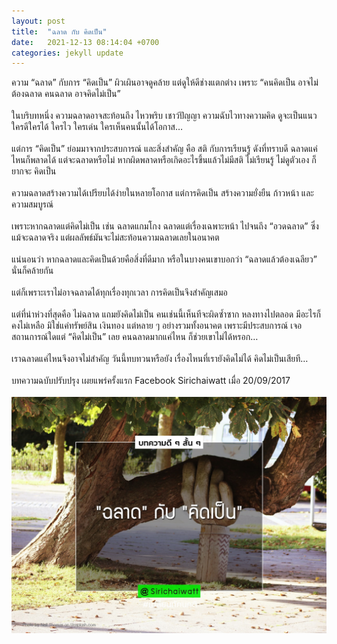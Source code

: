```yaml
---
layout: post
title:  "ฉลาด กับ คิดเป็น"
date:   2021-12-13 08:14:04 +0700
categories: jekyll update
---
```

ความ “ฉลาด” กับการ “คิดเป็น” ผิวเผินอาจดูคล้าย แต่ดูให้ดีช่างแตกต่าง เพราะ “คนคิดเป็น อาจไม่ต้องฉลาด คนฉลาด อาจคิดไม่เป็น”\
\
ในบริบทหนึ่ง ความฉลาดอาจสะท้อนถึง ไหวพริบ เชาว์ปัญญา ความฉับไวทางความคิด ดูจะเป็นแนวใครดีใครได้ ใครไว ใครเด่น ใครเห็นคนนั้นได้โอกาส…\
\
แต่การ “คิดเป็น” ย่อมมาจากประสบการณ์ และสิ่งสำคัญ คือ สติ กับการเรียนรู้ ดังที่ทราบดี ฉลาดแค่ไหนก็พลาดได้ แต่จะฉลาดหรือไม่ หากผิดพลาดหรือเกิดอะไรขึ้นแล้วไม่มีสติ ไม่เรียนรู้ ไม่ดูตัวเอง ก็ยากจะ คิดเป็น\
\
ความฉลาดสร้างความได้เปรียบได้ง่ายในหลายโอกาส แต่การคิดเป็น สร้างความยั่งยืน ก้าวหน้า และความสมบูรณ์\
\
เพราะหากฉลาดแต่คิดไม่เป็น เช่น ฉลาดแกมโกง ฉลาดแต่เรื่องเฉพาะหน้า ไปจนถึง “อวดฉลาด” ซึ่งแม้จะฉลาดจริง แต่ผลลัพธ์มันจะไม่สะท้อนความฉลาดเลยในอนาคต\
\
แน่นอนว่า หากฉลาดและคิดเป็นด้วยคือสิ่งที่ดีมาก หรือในบางคนเขาบอกว่า “ฉลาดแล้วต้องเฉลียว” นั่นก็คล้ายกัน\
\
แต่ก็เพราะเราไม่อาจฉลาดได้ทุกเรื่องทุกเวลา การคิดเป็นจึงสำคัญเสมอ\
\
แต่ที่น่าห่วงที่สุดคือ ไม่ฉลาด แถมยังคิดไม่เป็น คนเช่นนี้เห็นทีจะผิดซ้ำซาก หลงทางไปตลอด มีอะไรก็คงไม่เหลือ มิใช่แค่ทรัพย์สิน เงินทอง แต่หลาย ๆ อย่างรวมทั้งอนาคต เพราะมีประสบการณ์ เจอสถานการณ์ใดแต่ “คิดไม่เป็น” เลย คนฉลาดมากแค่ไหน ก็ช่วยเขาไม่ได้หรอก…\
\
เราฉลาดแค่ไหนจึงอาจไม่สำคัญ วันนี้ทบทวนหรือยัง เรื่องไหนที่เรายังคิดไม่ได้ คิดไม่เป็นเสียที…\
\
บทความฉบับปรับปรุง เผยแพร่ครั้งแรก Facebook Sirichaiwatt เมื่อ 20/09/2017\
\
![](/photo/article2.jpg) 